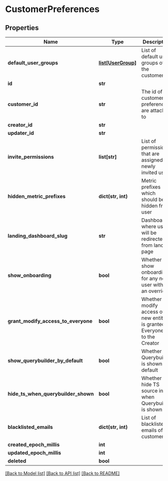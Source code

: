# CustomerPreferences

## Properties
Name | Type | Description | Notes
------------ | ------------- | ------------- | -------------
**default_user_groups** | [**list[UserGroup]**](UserGroup.md) | List of default user groups of the customer | [optional] 
**id** | **str** |  | [optional] 
**customer_id** | **str** | The id of the customer preferences are attached to | 
**creator_id** | **str** |  | [optional] 
**updater_id** | **str** |  | [optional] 
**invite_permissions** | **list[str]** | List of permissions that are assigned to newly invited users | [optional] 
**hidden_metric_prefixes** | **dict(str, int)** | Metric prefixes which should be hidden from user | [optional] 
**landing_dashboard_slug** | **str** | Dashboard where user will be redirected from landing page | [optional] 
**show_onboarding** | **bool** | Whether to show onboarding for any new user without an override | 
**grant_modify_access_to_everyone** | **bool** | Whether modify access of new entites is granted to Everyone or to the Creator | 
**show_querybuilder_by_default** | **bool** | Whether the Querybuilder is shown by default | 
**hide_ts_when_querybuilder_shown** | **bool** | Whether to hide TS source input when Querybuilder is shown | 
**blacklisted_emails** | **dict(str, int)** | List of blacklisted emails of the customer | [optional] 
**created_epoch_millis** | **int** |  | [optional] 
**updated_epoch_millis** | **int** |  | [optional] 
**deleted** | **bool** |  | [optional] 

[[Back to Model list]](../README.md#documentation-for-models) [[Back to API list]](../README.md#documentation-for-api-endpoints) [[Back to README]](../README.md)



